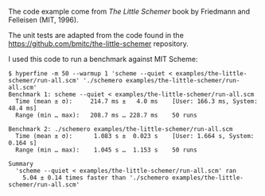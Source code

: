 
The code example come from *The Little Schemer* book by Friedmann and Felleisen (MIT, 1996).

The unit tests are adapted from the code found in the https://github.com/bmitc/the-little-schemer repository.

I used this code to run a benchmark against MIT Scheme:

```shell
$ hyperfine -m 50 --warmup 1 'scheme --quiet < examples/the-little-schemer/run-all.scm' './schemero examples/the-little-schemer/run-all.scm' 
Benchmark 1: scheme --quiet < examples/the-little-schemer/run-all.scm
  Time (mean ± σ):     214.7 ms ±   4.0 ms    [User: 166.3 ms, System: 48.4 ms]
  Range (min … max):   208.7 ms … 228.7 ms    50 runs
 
Benchmark 2: ./schemero examples/the-little-schemer/run-all.scm
  Time (mean ± σ):      1.083 s ±  0.023 s    [User: 1.664 s, System: 0.164 s]
  Range (min … max):    1.045 s …  1.153 s    50 runs
 
Summary
  'scheme --quiet < examples/the-little-schemer/run-all.scm' ran
    5.04 ± 0.14 times faster than './schemero examples/the-little-schemer/run-all.scm'
```
